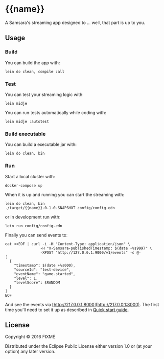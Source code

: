 # {{name}}

A Samsara's streaming app designed to ... well, that part is up to you.

## Usage

### Build

You can build the app with:

    lein do clean, compile :all

### Test

You can test your streaming logic with:

    lein midje

You can run tests automatically while coding with:

    lein midje :autotest


### Build executable

You can build a executable jar with:

    lein do clean, bin


### Run

Start a local cluster with:

    docker-compose up

When it is up and running you can start the streaming with:

    lein do clean, bin
    ./target/{{name}}-0.1.0-SNAPSHOT config/config.edn

or in development run with:

    lein run config/config.edn


Finally you can send events to:

    cat <<EOF | curl -i -H "Content-Type: application/json" \
                    -H "X-Samsara-publishedTimestamp: $(date +%s999)" \
                    -XPOST "http://127.0.0.1:9000/v1/events" -d @-
    [
      {
        "timestamp": $(date +%s000),
        "sourceId": "test-device",
        "eventName": "game.started",
        "level": 1,
        "levelScore": $RANDOM
      }
    ]
    EOF

And see the events via [http://217.0.0.1:8000](http://217.0.0.1:8000).
The first time you'll need to set it up as described in [Quick start guide](http://samsara-analytics.io/docs/quick-start/).

## License

Copyright © 2016 FIXME

Distributed under the Eclipse Public License either version 1.0 or (at
your option) any later version.